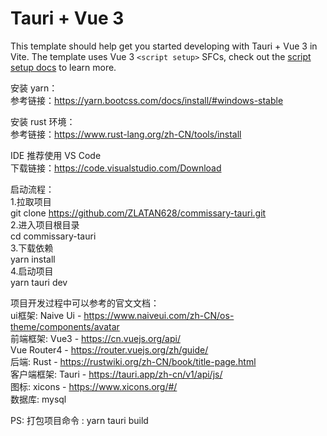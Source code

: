 # Tauri + Vue 3  
  
This template should help get you started developing with Tauri + Vue 3 in Vite. The template uses Vue 3 `<script setup>` SFCs, check out the [script setup docs](https://v3.vuejs.org/api/sfc-script-setup.html#sfc-script-setup) to learn more.  

安装 yarn：  
参考链接：https://yarn.bootcss.com/docs/install/#windows-stable  
  
安装 rust 环境：  
参考链接：https://www.rust-lang.org/zh-CN/tools/install  
  
IDE 推荐使用 VS Code  
下载链接：https://code.visualstudio.com/Download  
  
启动流程：  
1.拉取项目  
  git clone https://github.com/ZLATAN628/commissary-tauri.git  
2.进入项目根目录  
  cd commissary-tauri  
3.下载依赖  
  yarn install  
4.启动项目  
  yarn tauri dev 
  
项目开发过程中可以参考的官文文档：  
ui框架: Naive Ui - https://www.naiveui.com/zh-CN/os-theme/components/avatar  
前端框架: Vue3 - https://cn.vuejs.org/api/  
          Vue Router4 - https://router.vuejs.org/zh/guide/  
后端: Rust - https://rustwiki.org/zh-CN/book/title-page.html  
客户端框架: Tauri - https://tauri.app/zh-cn/v1/api/js/  
图标: xicons - https://www.xicons.org/#/  
数据库: mysql
  
  
PS: 打包项目命令 : yarn tauri build

